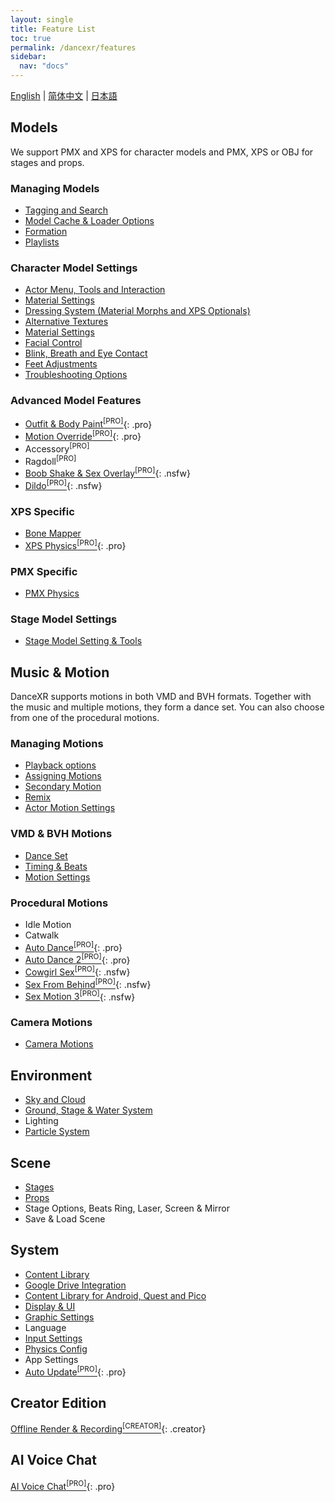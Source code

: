 ```yaml
---
layout: single
title: Feature List
toc: true
permalink: /dancexr/features
sidebar:
  nav: "docs"
---
```


[English](/dancexr/features) | [简体中文](/zh/dancexr/features) | [日本語](/jp/dancexr/features)

## Models
We support PMX and XPS for character models and PMX, XPS or OBJ for stages and props.

### Managing Models
* [Tagging and Search](features/tagging)
* [Model Cache & Loader Options](features/loader_options)
* [Formation](features/formation)
* [Playlists](features/actor_playlist)


### Character Model Settings
* [Actor Menu, Tools and Interaction](features/actor_tools)
* [Material Settings](features/material_settings)
* [Dressing System (Material Morphs and XPS Optionals)](features/optionals)
* [Alternative Textures](features/alternative_textures)
* [Material Settings](features/material_settings)
* [Facial Control](features/facial_control)
* [Blink, Breath and Eye Contact](features/eyecontact)
* [Feet Adjustments](features/feet_adjustments)
* [Troubleshooting Options](features/troubleshooting_options)


### Advanced Model Features
* [Outfit & Body Paint<sup>[PRO]</sup>](features/outfit_body_paint){: .pro}
* [Motion Override<sup>[PRO]</sup>](features/motion_override){: .pro}
* Accessory<sup>[PRO]</sup>
* Ragdoll<sup>[PRO]</sup>
* [Boob Shake & Sex Overlay<sup>[PRO]</sup>](features/boob_shake_sex_overlay){: .nsfw}
* [Dildo<sup>[PRO]</sup>](features/dildo){: .nsfw}


### XPS Specific
* [Bone Mapper](features/bone_mapper.md)
* [XPS Physics<sup>[PRO]</sup>](features/xps_physics){: .pro}


### PMX Specific
* [PMX Physics](features/pmx_physics)


### Stage Model Settings
* [Stage Model Setting & Tools](feature/stages)


## Music & Motion
DanceXR supports motions in both VMD and BVH formats. Together with the music and multiple motions, they form a dance set. You can also choose from one of the procedural motions.


### Managing Motions
* [Playback options](features/playback_options)
* [Assigning Motions](features/assign_motion)
* [Secondary Motion](features/secondary_motion)
* [Remix](features/remix)
* [Actor Motion Settings](features/actor_motion_settings)


### VMD & BVH Motions
* [Dance Set](features/dance_set)
* [Timing & Beats](features/music_timing)
* [Motion Settings](features/motion_settings)


### Procedural Motions
* Idle Motion
* Catwalk
* [Auto Dance<sup>[PRO]</sup>](features/autodance){: .pro}
* [Auto Dance 2<sup>[PRO]</sup>](features/autodance2){: .pro}
* [Cowgirl Sex<sup>[PRO]</sup>](features/scg_motion){: .nsfw}
* [Sex From Behind<sup>[PRO]</sup>](features/sfb_motion){: .nsfw}
* [Sex Motion 3<sup>[PRO]</sup>](features/sm3_motion){: .nsfw}


### Camera Motions
* [Camera Motions](features/camera)


## Environment
* [Sky and Cloud](features/skymap)
* [Ground, Stage & Water System](features/ground)
* Lighting
* [Particle System](features/particles)


## Scene
* [Stages](features/stages)
* [Props](features/props)
* Stage Options, Beats Ring, Laser, Screen & Mirror
* Save & Load Scene


## System
* [Content Library](preparecontent)
* [Google Drive Integration](features/googledrive)
* [Content Library for Android, Quest and Pico](content_android_quest)
* [Display & UI](features/display_settings)
* [Graphic Settings](features/graphics)
* Language
* [Input Settings](features/controls)
* [Physics Config](features/system_physics)
* App Settings
* [Auto Update<sup>[PRO]</sup>](features/autoupdate){: .pro}


## Creator Edition
[Offline Render & Recording<sup>[CREATOR]</sup>](creator.md){: .creator}


## AI Voice Chat
[AI Voice Chat<sup>[PRO]</sup>](ai_chat){: .pro}

